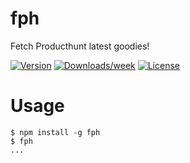 fph
===

Fetch Producthunt latest goodies!

[![Version](https://img.shields.io/npm/v/fph.svg)](https://npmjs.org/package/fph)
[![Downloads/week](https://img.shields.io/npm/dw/fph.svg)](https://npmjs.org/package/fph)
[![License](https://img.shields.io/npm/l/fph.svg)](https://github.com/rafalolszewski94/fph/blob/master/package.json)

# Usage
<!-- usage -->
```sh-session
$ npm install -g fph
$ fph
...
```
<!-- usagestop -->
